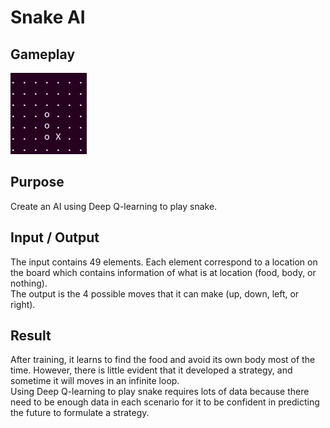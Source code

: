 # Snake AI
Gameplay
-----
![](gif/play.gif)

Purpose
------
Create an AI using Deep Q-learning to play snake.

Input / Output
------
The input contains 49 elements. Each element correspond to a location on the board which contains information of what is at location (food, body, or nothing).\
The output is the 4 possible moves that it can make (up, down, left, or right).

Result
------
After training, it learns to find the food and avoid its own body most of the time. 
However, there is little evident that it developed a strategy, and sometime it will moves in an infinite loop.\
Using Deep Q-learning to play snake requires lots of data because there need to be enough data in each scenario for it to be confident in predicting the future to formulate a strategy.